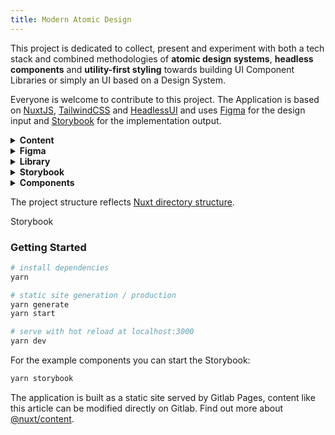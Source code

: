 ```yaml
---
title: Modern Atomic Design
---
```


This project is dedicated to collect, present and experiment with both a tech stack and combined methodologies of
<b>atomic design systems</b>, <b>headless components</b> and <b>utility-first styling</b> towards building UI Component Libraries or simply an UI based on a Design System.
<!--more-->

Everyone is welcome to contribute to this project. The Application is based on [NuxtJS](https://nuxtjs.org/docs/get-started/installation), [TailwindCSS](https://tailwindcss.com/) and [HeadlessUI](https://headlessui.dev/) and uses [Figma](https://www.figma.com/) for the design input and [Storybook](https://storybook.js.org/) for the implementation output.


<details>
<summary><b>Content</b></summary>
Markdown articles like the one you are reading now collect information in a blog-like manner to present different topics involved in the project.
</details>

<details>
<summary><b>Figma</b></summary>
An example Design System is provided in Figma containing guidelines for the fictive implementation.
</details>

<details>
<summary><b>Library</b></summary>
The local library folder serves as space to experiment with own headless components
</details>

<details>
<summary><b>Storybook</b></summary>
Visual and interactive presentation of the Component Library implementation
</details>

<details>
<summary><b>Components</b></summary>
Implementation of examples, split into atoms, molecules and organisms. Each should contain a story definition.
</details>

The project structure reflects [Nuxt directory structure](https://nuxtjs.org/docs/directory-structure).
</details>

<nuxt-link to="/storybook/">Storybook</nuxt-link>


### Getting Started

```bash
# install dependencies
yarn

# static site generation / production
yarn generate
yarn start

# serve with hot reload at localhost:3000
yarn dev
```

For the example components you can start the Storybook:

```bash
yarn storybook
```

The application is built as a static site served by Gitlab Pages, content like this article can be modified directly on Gitlab. Find out more about [@nuxt/content](https://content.nuxtjs.org/).
